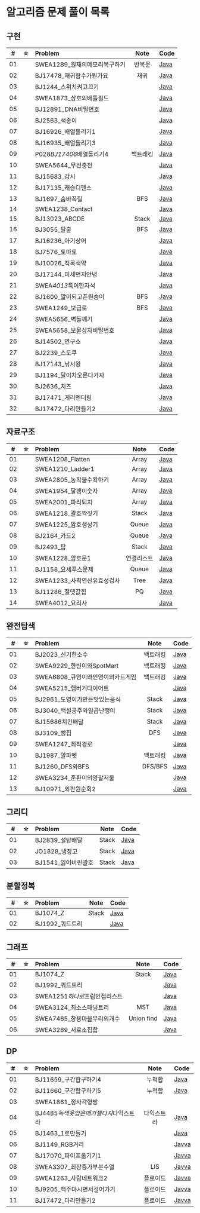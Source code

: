 # 알고리즘 문제 풀이 목록

## 구현

|  #  |  ☆  | Problem                        |   Note   | Code                                                                                                                                                          |
| :-: | :-: | :----------------------------- | :------: | :------------------------------------------------------------------------------------------------------------------------------------------------------------ |
| 01  |     | SWEA1289\_원재의메모리복구하기 |  반복문  | [Java](https://github.com/devjunmo/JavaCodingTest/blob/master/src/CT/SWEA/D3/SWEA_1289.java)                                                                  |
| 02  |     | BJ17478\_재귀함수가뭔가요      |   재귀   | [Java](https://github.com/devjunmo/JavaCodingTest/blob/master/src/CT/BOJ/%EC%9E%AC%EA%B7%80%ED%95%A8%EC%88%98%EA%B0%80%EB%AD%94%EA%B0%80%EC%9A%94_17478.java) |
| 03  |     | BJ1244\_스위치켜고끄기         |          | [Java](https://github.com/devjunmo/JavaCodingTest/blob/master/src/CT/BOJ/%EC%8A%A4%EC%9C%84%EC%B9%98%EC%BC%9C%EA%B3%A0%EB%81%84%EA%B8%B0_1244.java)           |
| 04  |     | SWEA1873\_상호의배틀필드       |          | [Java](https://github.com/devjunmo/JavaCodingTest/blob/master/src/CT/SWEA/D3/SWEA1873_%EC%83%81%ED%98%B8%EC%9D%98%EB%B0%B0%ED%8B%80%ED%95%84%EB%93%9C.java)   |
| 05  |     | BJ12891_DNA비밀번호            |          | [Java](https://github.com/devjunmo/JavaCodingTest/blob/master/src/CT/BOJ/DNA%EB%B9%84%EB%B0%80%EB%B2%88%ED%98%B8_12891.java)                                  |
| 06  |     | BJ2563\_색종이                 |          | [Java](https://github.com/devjunmo/JavaCodingTest/blob/master/src/CT/BOJ/%EC%83%89%EC%A2%85%EC%9D%B4_2563.java)                                               |
| 07  |     | BJ16926\_배열돌리기1           |          | [Java]()                                                                                                                                                      |
| 08  |     | BJ16935\_배열돌리기3           |          | [Java]()                                                                                                                                                      |
| 09  |     | P028*BJ17406*배열돌리기4       | 백트래킹 | [Java](https://github.com/devjunmo/JavaCodingTest/blob/master/src/CT/BOJ/Gold/%EB%B0%B0%EC%97%B4%EB%8F%8C%EB%A6%AC%EA%B8%B04_17406.java)                      |
| 10  |     | SWEA5644\_무선충전             |          | [Java]()                                                                                                                                                      |
| 11  |     | BJ15683\_감시                  |          | [Java]()                                                                                                                                                      |
| 12  |     | BJ17135\_캐슬디펜스            |          | [Java]()                                                                                                                                                      |
| 13  |     | BJ1697\_숨바꼭질               |   BFS    | [Java]()                                                                                                                                                      |
| 14  |     | SWEA1238_Contact               |          | [Java]()                                                                                                                                                      |
| 15  |     | BJ13023_ABCDE                  |  Stack   | [Java]()                                                                                                                                                      |
| 16  |     | BJ3055\_탈출                   |   BFS    | [Java]()                                                                                                                                                      |
| 17  |     | BJ16236\_아기상어              |          | [Java]()                                                                                                                                                      |
| 18  |     | BJ7576\_토마토                 |          | [Java]()                                                                                                                                                      |
| 19  |     | BJ10026\_적록색약              |          | [Java]()                                                                                                                                                      |
| 20  |     | BJ17144\_미세먼지안녕          |          | [Java]()                                                                                                                                                      |
| 21  |     | SWEA*4013*특이한자석           |          | [Java]()                                                                                                                                                      |
| 22  |     | BJ1600\_말이되고픈원숭이       |   BFS    | [Java]()                                                                                                                                                      |
| 23  |     | SWEA1249\_보급로               |   BFS    | [Java]()                                                                                                                                                      |
| 24  |     | SWEA5656\_벽돌깨기             |          | [Java]()                                                                                                                                                      |
| 25  |     | SWEA5658\_보물상자비밀번호     |          | [Java]()                                                                                                                                                      |
| 26  |     | BJ14502\_연구소                |          | [Java]()                                                                                                                                                      |
| 27  |     | BJ2239\_스도쿠                 |          | [Java]()                                                                                                                                                      |
| 28  |     | BJ17143\_낚시왕                |          | [Java]()                                                                                                                                                      |
| 29  |     | BJ1194\_달이차오른다가자       |          | [Java]()                                                                                                                                                      |
| 30  |     | BJ2636\_치즈                   |          | [Java]()                                                                                                                                                      |
| 31  |     | BJ17471\_게리멘더링            |          | [Java]()                                                                                                                                                      |
| 32  |     | BJ17472\_다리만들기2           |          | [Java]()                                                                                                                                                      |

## 자료구조

|  #  |  ☆  | Problem                      |    Note    | Code                                                                                                                                                                      |
| :-: | :-: | :--------------------------- | :--------: | :------------------------------------------------------------------------------------------------------------------------------------------------------------------------ |
| 01  |     | SWEA1208_Flatten             |   Array    | [Java](https://github.com/devjunmo/JavaCodingTest/blob/master/src/CT/SWEA/D3/SWEA1208_Flatten.java)                                                                       |
| 02  |     | SWEA1210_Ladder1             |   Array    | [Java](https://github.com/devjunmo/JavaCodingTest/blob/master/src/CT/SWEA/D4/SWEA1210_Ladder1.java)                                                                       |
| 03  |     | SWEA2805\_농작물수확하기     |   Array    | [Java](https://github.com/devjunmo/JavaCodingTest/blob/master/src/CT/SWEA/D3/SWEA2805_%EB%86%8D%EC%9E%91%EB%AC%BC%EC%88%98%ED%99%95%ED%95%98%EA%B8%B0.java)               |
| 04  |     | SWEA1954\_달팽이숫자         |   Array    | [Java](https://github.com/devjunmo/JavaCodingTest/blob/master/src/CT/SWEA/D2/SWEA1954_%EB%8B%AC%ED%8C%BD%EC%9D%B4%EC%88%AB%EC%9E%90.java)                                 |
| 05  |     | SWEA2001\_파리퇴치           |   Array    | [Java](https://github.com/devjunmo/JavaCodingTest/blob/master/src/CT/SWEA/D2/SWEA_2001_%ED%8C%8C%EB%A6%AC%ED%87%B4%EC%B9%98.java)                                         |
| 06  |     | SWEA1218\_괄호짝짓기         |   Stack    | [Java](https://github.com/devjunmo/JavaCodingTest/blob/master/src/CT/SWEA/D4/%EA%B4%84%ED%98%B8%EC%A7%9D%EC%A7%93%EA%B8%B0_1218.java)                                     |
| 07  |     | SWEA1225\_암호생성기         |   Queue    | [Java](https://github.com/devjunmo/JavaCodingTest/blob/master/src/CT/SWEA/D3/%EC%95%94%ED%98%B8%EC%83%9D%EC%84%B1%EA%B8%B0_1225.java)                                     |
| 08  |     | BJ2164\_카드2                |   Queue    | [Java](https://github.com/devjunmo/JavaCodingTest/blob/master/src/CT/BOJ/%EC%B9%B4%EB%93%9C2_2164.java)                                                                   |
| 09  |     | BJ2493\_탑                   |   Stack    | [Java](https://github.com/devjunmo/JavaCodingTest/blob/master/src/CT/BOJ/Gold/%ED%83%91_2493.java)                                                                        |
| 10  |     | SWEA1228\_암호문1            | 연결리스트 | [Java](https://github.com/devjunmo/JavaCodingTest/blob/master/src/CT/SWEA/D3/%EC%95%94%ED%98%B8%EB%AC%B81_1228.java)                                                      |
| 11  |     | BJ1158\_요세푸스문제         |   Queue    | [Java](https://github.com/devjunmo/JavaCodingTest/blob/master/src/CT/BOJ/%EC%9A%94%EC%84%B8%ED%91%B8%EC%8A%A4%EB%AC%B8%EC%A0%9C_1158.java)                                |
| 12  |     | SWEA1233\_사칙연산유효성검사 |    Tree    | [Java](https://github.com/devjunmo/JavaCodingTest/blob/master/src/CT/SWEA/D4/%EC%82%AC%EC%B9%99%EC%97%B0%EC%82%B0%EC%9C%A0%ED%9A%A8%EC%84%B1%EA%B2%80%EC%82%AC_1233.java) |
| 13  |     | BJ11286\_절댓값힙            |     PQ     | [Java]()                                                                                                                                                                  |
| 14  |     | SWEA4012\_요리사             |            | [Java]()                                                                                                                                                                  |

## 완전탐색

|  #  |  ☆  | Problem                            |   Note   | Code                                                                                                                                                                                                 |
| :-: | :-: | :--------------------------------- | :------: | :--------------------------------------------------------------------------------------------------------------------------------------------------------------------------------------------------- |
| 01  |     | BJ2023\_신기한소수                 | 백트래킹 | [Java](https://github.com/devjunmo/JavaCodingTest/blob/master/src/CT/BOJ/Gold/%EC%8B%A0%EA%B8%B0%ED%95%9C%EC%86%8C%EC%88%98_2023.java)                                                               |
| 02  |     | SWEA9229\_한빈이와SpotMart         | 백트래킹 | [Java](https://github.com/devjunmo/JavaCodingTest/blob/master/src/CT/SWEA/D3/SWEA_9229_%ED%95%9C%EB%B9%88%EC%9D%B4%EC%99%80SpotMart.java)                                                            |
| 03  |     | SWEA6808\_규영이와인영이의카드게임 | 백트래킹 | [Java](https://github.com/devjunmo/JavaCodingTest/blob/master/src/CT/SWEA/D3/%EA%B7%9C%EC%98%81%EC%9D%B4%EC%99%80%EC%9D%B8%EC%98%81%EC%9D%B4%EC%9D%98%EC%B9%B4%EB%93%9C%EA%B2%8C%EC%9E%84_6808.java) |
| 04  |     | SWEA5215\_햄버거다이어트           |          | [Java]()                                                                                                                                                                                             |
| 05  |     | BJ2961\_도영이가만든맛있는음식     |  Stack   | [Java](https://github.com/devjunmo/JavaCodingTest/blob/master/src/CT/BOJ/%EB%8F%84%EC%98%81%EC%9D%B4%EA%B0%80%EB%A7%8C%EB%93%A0%EB%A7%9B%EC%9E%88%EB%8A%94%EC%9D%8C%EC%8B%9D_2961.java)              |
| 06  |     | BJ3040\_백설공주와일곱난쟁이       |  Stack   | [Java]()                                                                                                                                                                                             |
| 07  |     | BJ15686치킨배달                    |  Stack   | [Java]()                                                                                                                                                                                             |
| 08  |     | BJ3109\_빵집                       |   DFS    | [Java]()                                                                                                                                                                                             |
| 09  |     | SWEA1247\_최적경로                 |          | [Java]()                                                                                                                                                                                             |
| 10  |     | BJ1987\_알파벳                     | 백트래킹 | [Java]()                                                                                                                                                                                             |
| 11  |     | BJ1260_DFS와BFS                    | DFS/BFS  | [Java]()                                                                                                                                                                                             |
| 12  |     | SWEA3234\_준환이의양팔저울         |          | [Java]()                                                                                                                                                                                             |
| 13  |     | BJ10971\_외판원순회2               |          | [Java]()                                                                                                                                                                                             |

## 그리디

|  #  |  ☆  | Problem              | Note  | Code                                                                                                                                       |
| :-: | :-: | :------------------- | :---: | :----------------------------------------------------------------------------------------------------------------------------------------- |
| 01  |     | BJ2839\_설탕배달     | Stack | [Java](https://github.com/devjunmo/JavaCodingTest/blob/master/src/CT/BOJ/%EC%84%A4%ED%83%95%EB%B0%B0%EB%8B%AC_2839.java)                   |
| 02  |     | JO1828\_냉장고       | Stack | [Java](https://github.com/devjunmo/JavaCodingTest/blob/master/src/CT/JO/%EB%83%89%EC%9E%A5%EA%B3%A0_1828.java)                             |
| 03  |     | BJ1541\_잃어버린괄호 | Stack | [Java](https://github.com/devjunmo/JavaCodingTest/blob/master/src/CT/BOJ/%EC%9E%83%EC%96%B4%EB%B2%84%EB%A6%B0%EA%B4%84%ED%98%B8_1541.java) |

## 분할정복

|  #  |  ☆  | Problem          | Note  | Code                                                                                                                     |
| :-: | :-: | :--------------- | :---: | :----------------------------------------------------------------------------------------------------------------------- |
| 01  |     | BJ1074_Z         | Stack | [Java](https://github.com/devjunmo/JavaCodingTest/blob/master/src/CT/BOJ/Z_1074.java)                                    |
| 02  |     | BJ1992\_쿼드트리 |       | [Java](https://github.com/devjunmo/JavaCodingTest/blob/master/src/CT/BOJ/%EC%BF%BC%EB%93%9C%ED%8A%B8%EB%A6%AC_1992.java) |

## 그래프

|  #  |  ☆  | Problem                        |    Note    | Code                                                                                                                     |
| :-: | :-: | :----------------------------- | :--------: | :----------------------------------------------------------------------------------------------------------------------- |
| 01  |     | BJ1074_Z                       |   Stack    | [Java](https://github.com/devjunmo/JavaCodingTest/blob/master/src/CT/BOJ/Z_1074.java)                                    |
| 02  |     | BJ1992\_쿼드트리               |            | [Java](https://github.com/devjunmo/JavaCodingTest/blob/master/src/CT/BOJ/%EC%BF%BC%EB%93%9C%ED%8A%B8%EB%A6%AC_1992.java) |
| 03  |     | SWEA1251*하나로*프림인접리스트 |            | [Java]()                                                                                                                 |
| 04  |     | SWEA3124\_최소스패닝트리       |    MST     | [Java]()                                                                                                                 |
| 05  |     | SWEA7465\_창용마을무리의개수   | Union find | [Java]()                                                                                                                 |
| 06  |     | SWEA3289\_서로소집합           |            | [Java]()                                                                                                                 |

## DP

|  #  |  ☆  | Problem                                |    Note    | Code                                                                                                                                           |
| :-: | :-: | :------------------------------------- | :--------: | :--------------------------------------------------------------------------------------------------------------------------------------------- |
| 01  |     | BJ11659\_구간합구하기4                 |   누적합   | [Java](https://github.com/devjunmo/JavaCodingTest/blob/master/src/CT/BOJ/BJ11659_%EA%B5%AC%EA%B0%84%ED%95%A9%EA%B5%AC%ED%95%98%EA%B8%B04.java) |
| 02  |     | BJ11660\_구간합구하기5                 |   누적합   | [Java](https://github.com/devjunmo/JavaCodingTest/blob/master/src/CT/BOJ/BJ11660_%EA%B5%AC%EA%B0%84%ED%95%A9%EA%B5%AC%ED%95%98%EA%B8%B05.java) |
| 03  |     | SWEA1861\_정사각형방                   |            |                                                                                                                                                |
| 04  |     | BJ4485*녹색옷입은애가젤다지*다익스트라 | 다익스트라 | [Java]()                                                                                                                                       |
| 05  |     | BJ1463_1로만들기                       |            | [Java]()                                                                                                                                       |
| 06  |     | BJ1149_RGB거리                         |            | [Javva]()                                                                                                                                      |
| 07  |     | BJ17070\_파이프옮기기1                 |            | [Javva]()                                                                                                                                      |
| 08  |     | SWEA3307\_최장증가부분수열             |    LIS     | [Javva]()                                                                                                                                      |
| 09  |     | SWEA1263\_사람네트워크2                |  플로이드  | [Javva]()                                                                                                                                      |
| 10  |     | BJ9205\_맥주마시면서걸어가기           |  플로이드  | [Javva]()                                                                                                                                      |
| 11  |     | BJ17472\_다리만들기2                   |  플로이드  | [Javva]()                                                                                                                                      |
